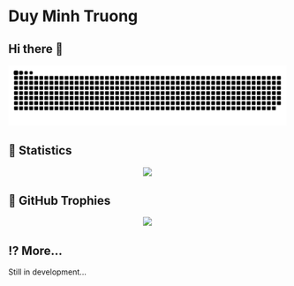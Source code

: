 <h1>Duy Minh Truong</h1>

<h2>Hi there 👋</h2>

<img src="https://raw.githubusercontent.com/minh711/minh711/output/snake.svg" alt="Snake animation" />

<h2>🚀 Statistics</h2>

<p align="center"><img src="https://github-readme-stats.vercel.app/api/top-langs/?username=minh711&theme=dracula&hide_border=true&include_all_commits=true&count_private=true&layout=compact"/></p>

<h2>🍹 GitHub Trophies</h2>

<p align="center"><img src="https://github-profile-trophy.vercel.app/?username=minh711&theme=onedark&no-frame=true&margin-w=8&margin-h=8&column=4&row=2"</p>

<h2>⁉ More...</h2>

<p>Still in development...</p>
